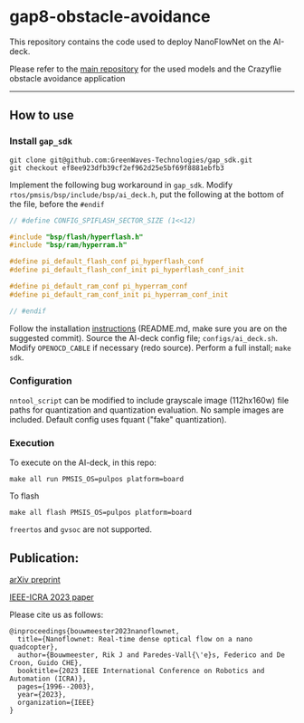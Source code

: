 # gap8-obstacle-avoidance
This repository contains the code used to deploy NanoFlowNet on the AI-deck.

Please refer to the [main repository](https://github.com/tudelft/nanoflownet) for the used models and the Crazyflie obstacle avoidance application

---

## How to use

### Install `gap_sdk`
```
git clone git@github.com:GreenWaves-Technologies/gap_sdk.git
git checkout ef8ee923dfb39cf2ef962d25e5bf69f8881ebfb3
```

Implement the following bug workaround in `gap_sdk`. Modify `rtos/pmsis/bsp/include/bsp/ai_deck.h`, put the following at the bottom of the file, before the `#endif`
```c
// #define CONFIG_SPIFLASH_SECTOR_SIZE (1<<12)

#include "bsp/flash/hyperflash.h"
#include "bsp/ram/hyperram.h"

#define pi_default_flash_conf pi_hyperflash_conf
#define pi_default_flash_conf_init pi_hyperflash_conf_init

#define pi_default_ram_conf pi_hyperram_conf
#define pi_default_ram_conf_init pi_hyperram_conf_init

// #endif
```

Follow the installation [instructions](https://github.com/GreenWaves-Technologies/gap_sdk/tree/ef8ee923dfb39cf2ef962d25e5bf69f8881ebfb3) (README.md, make sure you are on the suggested commit). Source the AI-deck config file; `configs/ai_deck.sh`. Modify `OPENOCD_CABLE` if necessary (redo source). Perform a full install; `make sdk`.

### Configuration
`nntool_script` can be modified to include grayscale image (112hx160w) file paths for quantization and quantization evaluation. No sample images are included. Default config uses fquant ("fake" quantization).

### Execution
To execute on the AI-deck, in this repo:
```
make all run PMSIS_OS=pulpos platform=board
```

To flash
```
make all flash PMSIS_OS=pulpos platform=board
```

`freertos` and `gvsoc` are not supported.

## Publication:
[arXiv preprint](https://arxiv.org/abs/2209.06918)

[IEEE-ICRA 2023 paper](https://ieeexplore.ieee.org/document/10161258)

Please cite us as follows:
```
@inproceedings{bouwmeester2023nanoflownet,
  title={Nanoflownet: Real-time dense optical flow on a nano quadcopter},
  author={Bouwmeester, Rik J and Paredes-Vall{\'e}s, Federico and De Croon, Guido CHE},
  booktitle={2023 IEEE International Conference on Robotics and Automation (ICRA)},
  pages={1996--2003},
  year={2023},
  organization={IEEE}
}
```
